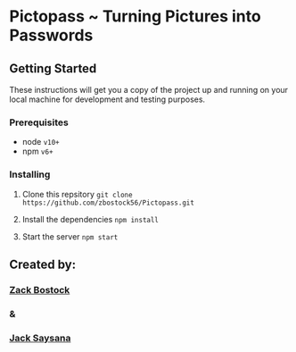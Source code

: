 # Pictopass ~ Turning Pictures into Passwords

## Getting Started
These instructions will get you a copy of the project up and running on your local machine for development and testing purposes.

### Prerequisites

- node `v10+`
- npm `v6+`

### Installing

1. Clone this repsitory
   `git clone https://github.com/zbostock56/Pictopass.git`

2. Install the dependencies
   `npm install`

3. Start the server
   `npm start`
   

## Created by:
### [Zack Bostock](https://github.com/zbostock56)
### &
### [Jack Saysana](https://github.com/Jack-Saysana)
